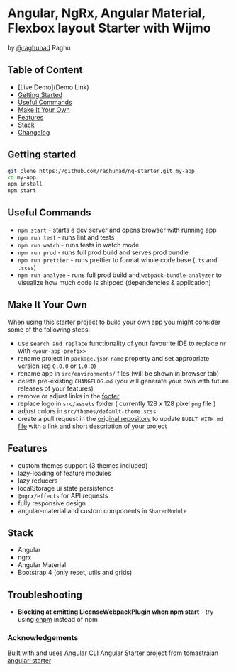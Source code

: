 # Angular, NgRx, Angular Material, Flexbox layout Starter with Wijmo
by [@raghunad](https://github.com/raghunad/)
Raghu


## Table of Content

  * [Live Demo](Demo Link)
  * [Getting Started](#getting-started)
  * [Useful Commands](#useful-commands)
  * [Make It Your Own](#make-it-your-own)
  * [Features](#features)
  * [Stack](#stack)
  * [Changelog](https://github.com/raghunad/ng-starter/blob/master/CHANGELOG.md)


## Getting started
```bash
git clone https://github.com/raghunad/ng-starter.git my-app
cd my-app
npm install
npm start
```


## Useful Commands
  * `npm start` - starts a dev server and opens browser with running app
  * `npm run test` - runs lint and tests
  * `npm run watch` - runs tests in watch mode
  * `npm run prod` - runs full prod build and serves prod bundle
  * `npm run prettier` - runs prettier to format whole code base (`.ts` and `.scss`) 
  * `npm run analyze` - runs full prod build and `webpack-bundle-analyzer` to visualize how much code is shipped (dependencies & application) 


## Make It Your Own
When using this starter project to build your own app you might consider some of the following steps:
  
  * use `search and replace` functionality of your favourite IDE to replace `nr` with `<your-app-prefix>`
  * rename project in `package.json` `name` property and set appropriate version (eg `0.0.0` or `1.0.0`)
  * rename app in `src/environments/` files (will be shown in browser tab)
  * delete pre-existing `CHANGELOG.md` (you will generate your own with future releases of your features)
  * remove or adjust links in the [footer](https://github.com/raghunad/angular6-ng-starter/blob/master/src/app/app.component.html#L79)
  * replace logo in `src/assets` folder ( currently 128 x 128 pixel `png` file )
  * adjust colors in `src/themes/default-theme.scss`
  * create a pull request in the [original repository](https://github.com/raghunad/angular6-ng-starter) to update `BUILT_WITH.md` [file](https://github.com/raghunad/angular6-ng-starter/blob/master/BUILT_WITH.md) with a link and short description of your project

 
## Features

* custom themes support (3 themes included)
* lazy-loading of feature modules
* lazy reducers
* localStorage ui state persistence
* `@ngrx/effects` for API requests
* fully responsive design
* angular-material and custom components in `SharedModule`

 
## Stack

* Angular
* ngrx
* Angular Material
* Bootstrap 4 (only reset, utils and grids)


## Troubleshooting

* **Blocking at emitting LicenseWebpackPlugin when npm start** - try using [cnpm](https://github.com/cnpm/cnpm) instead of npm


### Acknowledgements

Built with and uses [Angular CLI](https://github.com/angular/angular-cli)
Angular Starter project from tomastrajan [angular-starter](https://github.com/tomastrajan/angular-starter)

